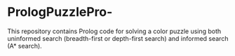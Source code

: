 # PrologPuzzlePro-
This repository contains Prolog code for solving a color puzzle using both uninformed search (breadth-first or depth-first search) and informed search (A* search).
